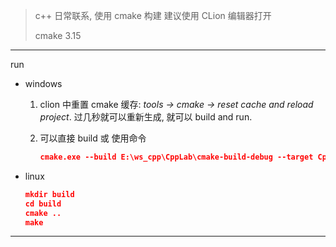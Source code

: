 > c++ 日常联系, 使用 cmake 构建
> 建议使用 CLion 编辑器打开
>
> cmake 3.15

---

run

- windows

    1. clion 中重置 cmake 缓存: *tools -> cmake -> reset cache and reload project*. 过几秒就可以重新生成, 就可以 build and run.
    2. 可以直接 build 或 使用命令
    
        ```json
        cmake.exe --build E:\ws_cpp\CppLab\cmake-build-debug --target CppLab -- -j 6
        ```
    
- linux

    ```json
    mkdir build
    cd build
    cmake ..
    make
    ```



---